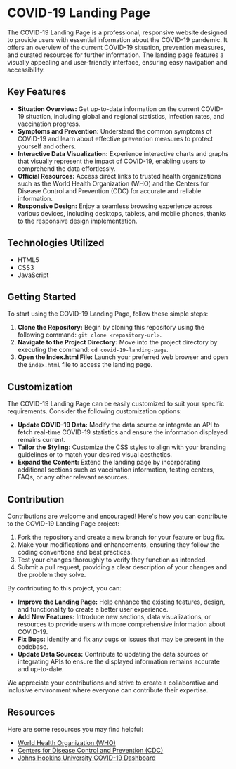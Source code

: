 # COVID-19 Landing Page

The COVID-19 Landing Page is a professional, responsive website designed to provide users with essential information about the COVID-19 pandemic. It offers an overview of the current COVID-19 situation, prevention measures, and curated resources for further information. The landing page features a visually appealing and user-friendly interface, ensuring easy navigation and accessibility.

## Key Features

- **Situation Overview:** Get up-to-date information on the current COVID-19 situation, including global and regional statistics, infection rates, and vaccination progress.
- **Symptoms and Prevention:** Understand the common symptoms of COVID-19 and learn about effective prevention measures to protect yourself and others.
- **Interactive Data Visualization:** Experience interactive charts and graphs that visually represent the impact of COVID-19, enabling users to comprehend the data effortlessly.
- **Official Resources:** Access direct links to trusted health organizations such as the World Health Organization (WHO) and the Centers for Disease Control and Prevention (CDC) for accurate and reliable information.
- **Responsive Design:** Enjoy a seamless browsing experience across various devices, including desktops, tablets, and mobile phones, thanks to the responsive design implementation.

## Technologies Utilized

- HTML5
- CSS3
- JavaScript

## Getting Started

To start using the COVID-19 Landing Page, follow these simple steps:

1. **Clone the Repository:** Begin by cloning this repository using the following command: `git clone <repository-url>`.
2. **Navigate to the Project Directory:** Move into the project directory by executing the command: `cd covid-19-landing-page`.
3. **Open the Index.html File:** Launch your preferred web browser and open the `index.html` file to access the landing page.

## Customization

The COVID-19 Landing Page can be easily customized to suit your specific requirements. Consider the following customization options:

- **Update COVID-19 Data:** Modify the data source or integrate an API to fetch real-time COVID-19 statistics and ensure the information displayed remains current.
- **Tailor the Styling:** Customize the CSS styles to align with your branding guidelines or to match your desired visual aesthetics.
- **Expand the Content:** Extend the landing page by incorporating additional sections such as vaccination information, testing centers, FAQs, or any other relevant resources.

## Contribution

Contributions are welcome and encouraged! Here's how you can contribute to the COVID-19 Landing Page project:

1. Fork the repository and create a new branch for your feature or bug fix.
2. Make your modifications and enhancements, ensuring they follow the coding conventions and best practices.
3. Test your changes thoroughly to verify they function as intended.
4. Submit a pull request, providing a clear description of your changes and the problem they solve.

By contributing to this project, you can:

- **Improve the Landing Page:** Help enhance the existing features, design, and functionality to create a better user experience.
- **Add New Features:** Introduce new sections, data visualizations, or resources to provide users with more comprehensive information about COVID-19.
- **Fix Bugs:** Identify and fix any bugs or issues that may be present in the codebase.
- **Update Data Sources:** Contribute to updating the data sources or integrating APIs to ensure the displayed information remains accurate and up-to-date.

We appreciate your contributions and strive to create a collaborative and inclusive environment where everyone can contribute their expertise.

## Resources

Here are some resources you may find helpful:

- [World Health Organization (WHO)](https://www.who.int/)
- [Centers for Disease Control and Prevention (CDC)](https://www.cdc.gov/coronavirus/2019-ncov/index.html)
- [Johns Hopkins University COVID-19 Dashboard](https://coronavirus.jhu.edu/map.html)


